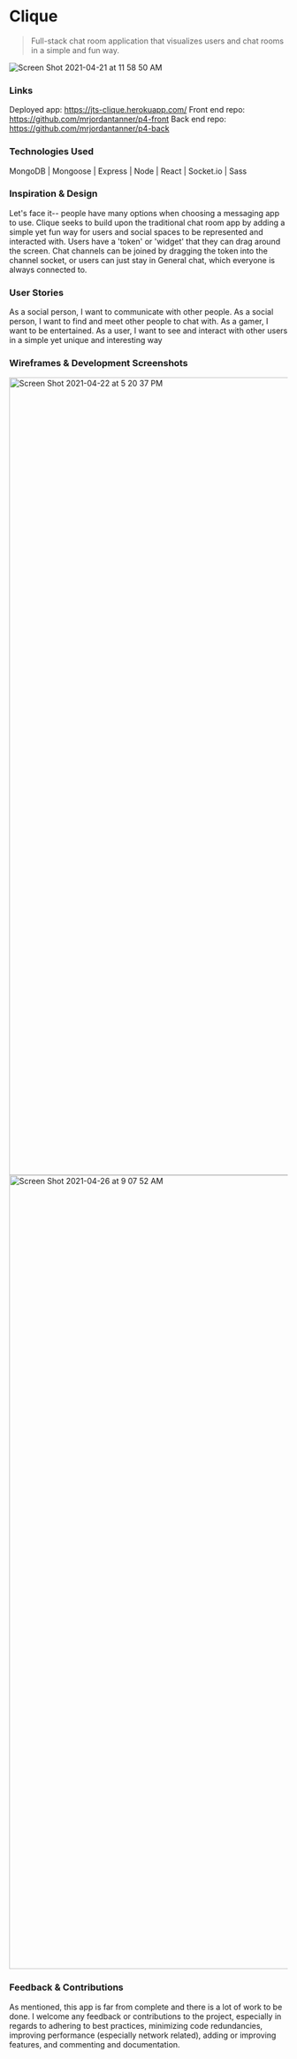 # Clique
> Full-stack chat room application that visualizes users and chat rooms in a simple and fun way.  

![Screen Shot 2021-04-21 at 11 58 50 AM](https://user-images.githubusercontent.com/50030252/116337837-62418880-a7a0-11eb-86d7-2617c78f6795.png)

### Links
Deployed app: https://jts-clique.herokuapp.com/
Front end repo: https://github.com/mrjordantanner/p4-front
Back end repo:  https://github.com/mrjordantanner/p4-back

### Technologies Used
MongoDB | Mongoose | Express | Node | React | Socket.io | Sass

### Inspiration & Design 
Let's face it-- people have many options when choosing a messaging app to use.  Clique seeks to build upon the traditional chat room app by adding a simple yet fun way for users and social spaces to be represented and interacted with.
Users have a 'token' or 'widget' that they can drag around the screen.  Chat channels can be joined by dragging the token into the channel socket, or users can just stay in General chat, which everyone is always connected to.

### User Stories
As a social person, I want to communicate with other people.
As a social person, I want to find and meet other people to chat with.
As a gamer, I want to be entertained.
As a user, I want to see and interact with other users in a simple yet unique and interesting way

### Wireframes & Development Screenshots

<img width="1440" alt="Screen Shot 2021-04-22 at 5 20 37 PM" src="https://user-images.githubusercontent.com/50030252/116337803-53f36c80-a7a0-11eb-90c3-0b9b15f655f3.png">
<img width="1433" alt="Screen Shot 2021-04-26 at 9 07 52 AM" src="https://user-images.githubusercontent.com/50030252/116337821-59e94d80-a7a0-11eb-9cfe-7bebe816b22a.png">

### Feedback & Contributions

As mentioned, this app is far from complete and there is a lot of work to be done.  I welcome any feedback or contributions to the project, especially in regards to adhering to best practices, minimizing code redundancies, improving performance (especially network related), adding or improving features, and commenting and documentation.